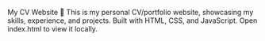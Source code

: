 My CV Website 💼
This is my personal CV/portfolio website, showcasing my skills, experience, and projects.
Built with HTML, CSS, and JavaScript.
Open index.html to view it locally.
